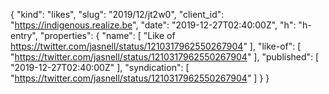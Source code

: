{
  "kind": "likes",
  "slug": "2019/12/jt2w0",
  "client_id": "https://indigenous.realize.be",
  "date": "2019-12-27T02:40:00Z",
  "h": "h-entry",
  "properties": {
    "name": [
      "Like of https://twitter.com/jasnell/status/1210317962550267904"
    ],
    "like-of": [
      "https://twitter.com/jasnell/status/1210317962550267904"
    ],
    "published": [
      "2019-12-27T02:40:00Z"
    ],
    "syndication": [
      "https://twitter.com/jasnell/status/1210317962550267904"
    ]
  }
}
